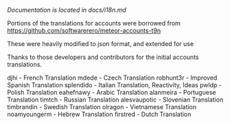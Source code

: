 *Documentation is located in docs/i18n.md*

Portions of the translations for accounts were borrowed from https://github.com/softwarerero/meteor-accounts-t9n

These were heavily modified to json format, and extended for use

Thanks to those developers and contributors for the initial accounts translations.

djhi - French Translation
mdede - Czech Translation
robhunt3r - Improved Spanish Translation
splendido - Italian Translation, Reactivity, Ideas
pwldp - Polish Translation
eahefnawy - Arabic Translation
alanmeira - Portuguese Translation
timtch - Russian Translation
alesvaupotic - Slovenian Translation
timbrandin - Swedish Translation
olragon - Vietnamese Translation
noamyoungerm - Hebrew Translation
firstred - Dutch Translation
